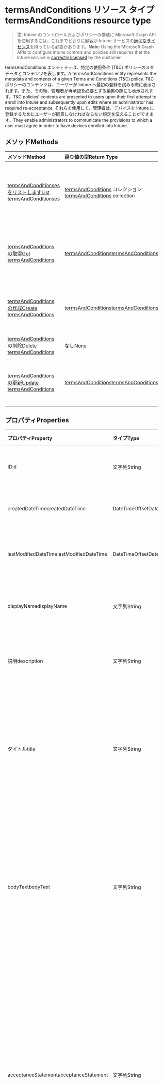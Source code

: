 # <a name="termsandconditions-resource-type"></a><span data-ttu-id="e4668-101">termsAndConditions リソース タイプ</span><span class="sxs-lookup"><span data-stu-id="e4668-101">termsAndConditions resource type</span></span>

> <span data-ttu-id="e4668-102">**注:** Intune のコントロールおよびポリシーの構成に Microsoft Graph API を使用するには、これまでどおりに顧客が Intune サービスの[適切なライセンス](https://go.microsoft.com/fwlink/?linkid=839381)を持っている必要があります。</span><span class="sxs-lookup"><span data-stu-id="e4668-102">**Note:** Using the Microsoft Graph APIs to configure Intune controls and policies still requires that the Intune service is [correctly licensed](https://go.microsoft.com/fwlink/?linkid=839381) by the customer.</span></span>

<span data-ttu-id="e4668-103">termsAndConditions エンティティは、特定の使用条件 (T&C) ポリシーのメタデータとコンテンツを表します。</span><span class="sxs-lookup"><span data-stu-id="e4668-103">A termsAndConditions entity represents the metadata and contents of a given Terms and Conditions (T&C) policy.</span></span> <span data-ttu-id="e4668-104">T&C ポリシーのコンテンツは、ユーザーが Intune へ最初の登録を試みる際に表示されます。また、その後、管理者が再承認を必要とする編集の際にも表示されます。</span><span class="sxs-lookup"><span data-stu-id="e4668-104">T&C policies’ contents are presented to users upon their first attempt to enroll into Intune and subsequently upon edits where an administrator has required re-acceptance.</span></span> <span data-ttu-id="e4668-105">それらを使用して、管理者は、デバイスを Intune に登録するためにユーザーが同意しなければならない規定を伝えることができます。</span><span class="sxs-lookup"><span data-stu-id="e4668-105">They enable administrators to communicate the provisions to which a user must agree in order to have devices enrolled into Intune.</span></span>
## <a name="methods"></a><span data-ttu-id="e4668-106">メソッド</span><span class="sxs-lookup"><span data-stu-id="e4668-106">Methods</span></span>
|<span data-ttu-id="e4668-107">メソッド</span><span class="sxs-lookup"><span data-stu-id="e4668-107">Method</span></span>|<span data-ttu-id="e4668-108">戻り値の型</span><span class="sxs-lookup"><span data-stu-id="e4668-108">Return Type</span></span>|<span data-ttu-id="e4668-109">説明</span><span class="sxs-lookup"><span data-stu-id="e4668-109">Description</span></span>|
|:---|:---|:---|
|[<span data-ttu-id="e4668-110">termsAndConditionses をリストします</span><span class="sxs-lookup"><span data-stu-id="e4668-110">List termsAndConditionses</span></span>](../api/intune_companyterms_termsandconditions_list.md)|<span data-ttu-id="e4668-111">[termsAndConditions](../resources/intune_companyterms_termsandconditions.md) コレクション</span><span class="sxs-lookup"><span data-stu-id="e4668-111">[termsAndConditions](../resources/intune_companyterms_termsandconditions.md) collection</span></span>|<span data-ttu-id="e4668-112">[termsAndConditions](../resources/intune_companyterms_termsandconditions.md) オブジェクトのプロパティとリレーションシップをリストします。</span><span class="sxs-lookup"><span data-stu-id="e4668-112">List properties and relationships of the [termsAndConditions](../resources/intune_companyterms_termsandconditions.md) objects.</span></span>|
|[<span data-ttu-id="e4668-113">termsAndConditions の取得</span><span class="sxs-lookup"><span data-stu-id="e4668-113">Get termsAndConditions</span></span>](../api/intune_companyterms_termsandconditions_get.md)|[<span data-ttu-id="e4668-114">termsAndConditions</span><span class="sxs-lookup"><span data-stu-id="e4668-114">termsAndConditions</span></span>](../resources/intune_companyterms_termsandconditions.md)|<span data-ttu-id="e4668-115">[termsAndConditions](../resources/intune_companyterms_termsandconditions.md) オブジェクトのプロパティとリレーションシップを読み取ります。</span><span class="sxs-lookup"><span data-stu-id="e4668-115">Read properties and relationships of the [termsAndConditions](../resources/intune_companyterms_termsandconditions.md) object.</span></span>|
|[<span data-ttu-id="e4668-116">termsAndConditions の作成</span><span class="sxs-lookup"><span data-stu-id="e4668-116">Create termsAndConditions</span></span>](../api/intune_companyterms_termsandconditions_create.md)|[<span data-ttu-id="e4668-117">termsAndConditions</span><span class="sxs-lookup"><span data-stu-id="e4668-117">termsAndConditions</span></span>](../resources/intune_companyterms_termsandconditions.md)|<span data-ttu-id="e4668-118">新しい [termsAndConditions](../resources/intune_companyterms_termsandconditions.md) オブジェクトを作成します。</span><span class="sxs-lookup"><span data-stu-id="e4668-118">Create a new [termsAndConditions](../resources/intune_companyterms_termsandconditions.md) object.</span></span>|
|[<span data-ttu-id="e4668-119">termsAndConditions の削除</span><span class="sxs-lookup"><span data-stu-id="e4668-119">Delete termsAndConditions</span></span>](../api/intune_companyterms_termsandconditions_delete.md)|<span data-ttu-id="e4668-120">なし</span><span class="sxs-lookup"><span data-stu-id="e4668-120">None</span></span>|<span data-ttu-id="e4668-121">[termsAndConditions](../resources/intune_companyterms_termsandconditions.md) を削除します。</span><span class="sxs-lookup"><span data-stu-id="e4668-121">Deletes a [termsAndConditions](../resources/intune_companyterms_termsandconditions.md).</span></span>|
|[<span data-ttu-id="e4668-122">termsAndConditions の更新</span><span class="sxs-lookup"><span data-stu-id="e4668-122">Update termsAndConditions</span></span>](../api/intune_companyterms_termsandconditions_update.md)|[<span data-ttu-id="e4668-123">termsAndConditions</span><span class="sxs-lookup"><span data-stu-id="e4668-123">termsAndConditions</span></span>](../resources/intune_companyterms_termsandconditions.md)|<span data-ttu-id="e4668-124">[termsAndConditions](../resources/intune_companyterms_termsandconditions.md) オブジェクトのプロパティを更新します。</span><span class="sxs-lookup"><span data-stu-id="e4668-124">Update the properties of a [termsAndConditions](../resources/intune_companyterms_termsandconditions.md) object.</span></span>|

## <a name="properties"></a><span data-ttu-id="e4668-125">プロパティ</span><span class="sxs-lookup"><span data-stu-id="e4668-125">Properties</span></span>
|<span data-ttu-id="e4668-126">プロパティ</span><span class="sxs-lookup"><span data-stu-id="e4668-126">Property</span></span>|<span data-ttu-id="e4668-127">タイプ</span><span class="sxs-lookup"><span data-stu-id="e4668-127">Type</span></span>|<span data-ttu-id="e4668-128">説明</span><span class="sxs-lookup"><span data-stu-id="e4668-128">Description</span></span>|
|:---|:---|:---|
|<span data-ttu-id="e4668-129">ID</span><span class="sxs-lookup"><span data-stu-id="e4668-129">id</span></span>|<span data-ttu-id="e4668-130">文字列</span><span class="sxs-lookup"><span data-stu-id="e4668-130">String</span></span>|<span data-ttu-id="e4668-131">T&C ポリシーの一意識別子。</span><span class="sxs-lookup"><span data-stu-id="e4668-131">Unique identifier of the T&C policy.</span></span>|
|<span data-ttu-id="e4668-132">createdDateTime</span><span class="sxs-lookup"><span data-stu-id="e4668-132">createdDateTime</span></span>|<span data-ttu-id="e4668-133">DateTimeOffset</span><span class="sxs-lookup"><span data-stu-id="e4668-133">DateTimeOffset</span></span>|<span data-ttu-id="e4668-134">オブジェクトが作成された DateTime。</span><span class="sxs-lookup"><span data-stu-id="e4668-134">DateTime the object was created.</span></span>|
|<span data-ttu-id="e4668-135">lastModifiedDateTime</span><span class="sxs-lookup"><span data-stu-id="e4668-135">lastModifiedDateTime</span></span>|<span data-ttu-id="e4668-136">DateTimeOffset</span><span class="sxs-lookup"><span data-stu-id="e4668-136">DateTimeOffset</span></span>|<span data-ttu-id="e4668-137">オブジェクトが最後に変更された DateTime。</span><span class="sxs-lookup"><span data-stu-id="e4668-137">DateTime the object was last modified.</span></span>|
|<span data-ttu-id="e4668-138">displayName</span><span class="sxs-lookup"><span data-stu-id="e4668-138">displayName</span></span>|<span data-ttu-id="e4668-139">文字列</span><span class="sxs-lookup"><span data-stu-id="e4668-139">String</span></span>|<span data-ttu-id="e4668-140">T&C ポリシー用に管理者が提供した名前。</span><span class="sxs-lookup"><span data-stu-id="e4668-140">Administrator-supplied name for the T&C policy.</span></span> |
|<span data-ttu-id="e4668-141">説明</span><span class="sxs-lookup"><span data-stu-id="e4668-141">description</span></span>|<span data-ttu-id="e4668-142">文字列</span><span class="sxs-lookup"><span data-stu-id="e4668-142">String</span></span>|<span data-ttu-id="e4668-143">管理者が提供した T&C ポリシーの説明。</span><span class="sxs-lookup"><span data-stu-id="e4668-143">Administrator-supplied description of the T&C policy.</span></span>|
|<span data-ttu-id="e4668-144">タイトル</span><span class="sxs-lookup"><span data-stu-id="e4668-144">title</span></span>|<span data-ttu-id="e4668-145">文字列</span><span class="sxs-lookup"><span data-stu-id="e4668-145">String</span></span>|<span data-ttu-id="e4668-146">管理者が提供した契約条件のタイトル。</span><span class="sxs-lookup"><span data-stu-id="e4668-146">Administrator-supplied title of the terms and conditions.</span></span> <span data-ttu-id="e4668-147">ユーザーが T&C ポリシーを承諾する際のプロンプトに表示されます。</span><span class="sxs-lookup"><span data-stu-id="e4668-147">This is shown to the user on prompts to accept the T&C policy.</span></span>|
|<span data-ttu-id="e4668-148">bodyText</span><span class="sxs-lookup"><span data-stu-id="e4668-148">bodyText</span></span>|<span data-ttu-id="e4668-149">文字列</span><span class="sxs-lookup"><span data-stu-id="e4668-149">String</span></span>|<span data-ttu-id="e4668-150">管理者が提供する契約条件の本文で、通常は条件そのものです。</span><span class="sxs-lookup"><span data-stu-id="e4668-150">Administrator-supplied body text of the terms and conditions, typically the terms themselves.</span></span> <span data-ttu-id="e4668-151">ユーザーが T&C ポリシーを承諾する際のプロンプトに表示されます。</span><span class="sxs-lookup"><span data-stu-id="e4668-151">This is shown to the user on prompts to accept the T&C policy.</span></span>|
|<span data-ttu-id="e4668-152">acceptanceStatement</span><span class="sxs-lookup"><span data-stu-id="e4668-152">acceptanceStatement</span></span>|<span data-ttu-id="e4668-153">文字列</span><span class="sxs-lookup"><span data-stu-id="e4668-153">String</span></span>|<span data-ttu-id="e4668-154">使用条件に関する、管理者指定の説明内容です。通常は、T&C ポリシーに定められた使用条件を受け入れることの意味を記載します。</span><span class="sxs-lookup"><span data-stu-id="e4668-154">Administrator-supplied explanation of the terms and conditions, typically describing what it means to accept the terms and conditions set out in the T&C policy.</span></span> <span data-ttu-id="e4668-155">ユーザーが T&C ポリシーを承諾する際のプロンプトに表示されます。</span><span class="sxs-lookup"><span data-stu-id="e4668-155">This is shown to the user on prompts to accept the T&C policy.</span></span>|
|<span data-ttu-id="e4668-156">バージョン</span><span class="sxs-lookup"><span data-stu-id="e4668-156">version</span></span>|<span data-ttu-id="e4668-157">Int32</span><span class="sxs-lookup"><span data-stu-id="e4668-157">Int32</span></span>|<span data-ttu-id="e4668-158">条件の現行バージョンを示す整数。</span><span class="sxs-lookup"><span data-stu-id="e4668-158">Integer indicating the current version of the terms.</span></span> <span data-ttu-id="e4668-159">管理者が使用条件を変更し、修正された T&C ポリシーを再承諾するようにユーザーに求めると、値が増加します。</span><span class="sxs-lookup"><span data-stu-id="e4668-159">Incremented when an administrator makes a change to the terms and wishes to require users to re-accept the modified T&C policy.</span></span>|

## <a name="relationships"></a><span data-ttu-id="e4668-160">リレーションシップ</span><span class="sxs-lookup"><span data-stu-id="e4668-160">Relationships</span></span>
|<span data-ttu-id="e4668-161">リレーションシップ</span><span class="sxs-lookup"><span data-stu-id="e4668-161">Relationship</span></span>|<span data-ttu-id="e4668-162">型</span><span class="sxs-lookup"><span data-stu-id="e4668-162">Type</span></span>|<span data-ttu-id="e4668-163">説明</span><span class="sxs-lookup"><span data-stu-id="e4668-163">Description</span></span>|
|:---|:---|:---|
|<span data-ttu-id="e4668-164">課題</span><span class="sxs-lookup"><span data-stu-id="e4668-164">assignments</span></span>|<span data-ttu-id="e4668-165">[termsAndConditionsAssignment](../resources/intune_companyterms_termsandconditionsassignment.md) コレクション</span><span class="sxs-lookup"><span data-stu-id="e4668-165">[termsAndConditionsAssignment](../resources/intune_companyterms_termsandconditionsassignment.md) collection</span></span>|<span data-ttu-id="e4668-166">この T&C ポリシーの割り当てのリスト。</span><span class="sxs-lookup"><span data-stu-id="e4668-166">The list of assignments for this T&C policy.</span></span>|
|<span data-ttu-id="e4668-167">acceptanceStatuses</span><span class="sxs-lookup"><span data-stu-id="e4668-167">acceptanceStatuses</span></span>|<span data-ttu-id="e4668-168">[termsAndConditionsAcceptanceStatus](../resources/intune_companyterms_termsandconditionsacceptancestatus.md) コレクション</span><span class="sxs-lookup"><span data-stu-id="e4668-168">[termsAndConditionsAcceptanceStatus](../resources/intune_companyterms_termsandconditionsacceptancestatus.md) collection</span></span>|<span data-ttu-id="e4668-169">この T&C ポリシーの承諾状態のリスト。</span><span class="sxs-lookup"><span data-stu-id="e4668-169">The list of acceptance statuses for this T&C policy.</span></span>|

## <a name="json-representation"></a><span data-ttu-id="e4668-170">JSON 表記</span><span class="sxs-lookup"><span data-stu-id="e4668-170">JSON Representation</span></span>
<span data-ttu-id="e4668-171">以下は、リソースの JSON 表記です。</span><span class="sxs-lookup"><span data-stu-id="e4668-171">Here is a JSON representation of the resource.</span></span>
<!--{
  "blockType": "resource",
  "baseType": "microsoft.graph.entity",
  "keyProperty": "id",
  "@odata.type": "microsoft.graph.termsAndConditions"
}-->
``` json
{
  "@odata.type": "#microsoft.graph.termsAndConditions",
  "id": "String (identifier)",
  "createdDateTime": "String (timestamp)",
  "lastModifiedDateTime": "String (timestamp)",
  "displayName": "String",
  "description": "String",
  "title": "String",
  "bodyText": "String",
  "acceptanceStatement": "String",
  "version": 1024
}
```








